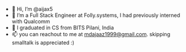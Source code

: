 - 👋 Hi, I’m @aijax5
- 🌱 I’m a Full Stack Engineer at Folly.systems, I had previously interned with Qualcomm
- 👀 I graduated in CS from BITS Pilani, India
- 📫 you can reachout to me at mdajaaz1999@gmail.com. skipping smalltalk is appreciated :)

<!---
aijax5/aijax5 is a ✨ special ✨ repository because its `README.md` (this file) appears on your GitHub profile.
You can click the Preview link to take a look at your changes.
--->
